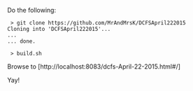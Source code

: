 
Do the following:

     > git clone https://github.com/MrAndMrsK/DCFSApril222015
	Cloning into 'DCFSApril222015'...
	...
	... done.

     > build.sh

Browse to [http://localhost:8083/dcfs-April-22-2015.html#/]

Yay!
